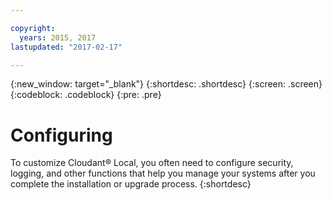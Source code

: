 ```yaml
---

copyright:
  years: 2015, 2017
lastupdated: "2017-02-17"

---
```


{:new_window: target="_blank"}
{:shortdesc: .shortdesc}
{:screen: .screen}
{:codeblock: .codeblock}
{:pre: .pre}

# Configuring

To customize Cloudant&reg; Local, you often need to configure
security, logging, and other functions that help you manage your
systems after you complete the installation or upgrade process.
{:shortdesc}
